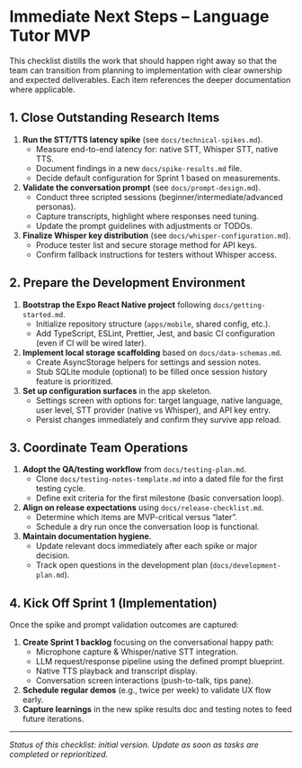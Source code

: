 # Immediate Next Steps – Language Tutor MVP

This checklist distills the work that should happen right away so that the
team can transition from planning to implementation with clear ownership and
expected deliverables. Each item references the deeper documentation where
applicable.

## 1. Close Outstanding Research Items

1. **Run the STT/TTS latency spike** (see `docs/technical-spikes.md`).
   - Measure end-to-end latency for: native STT, Whisper STT, native TTS.
   - Document findings in a new `docs/spike-results.md` file.
   - Decide default configuration for Sprint 1 based on measurements.
2. **Validate the conversation prompt** (see `docs/prompt-design.md`).
   - Conduct three scripted sessions (beginner/intermediate/advanced personas).
   - Capture transcripts, highlight where responses need tuning.
   - Update the prompt guidelines with adjustments or TODOs.
3. **Finalize Whisper key distribution** (see `docs/whisper-configuration.md`).
   - Produce tester list and secure storage method for API keys.
   - Confirm fallback instructions for testers without Whisper access.

## 2. Prepare the Development Environment

1. **Bootstrap the Expo React Native project** following `docs/getting-started.md`.
   - Initialize repository structure (`apps/mobile`, shared config, etc.).
   - Add TypeScript, ESLint, Prettier, Jest, and basic CI configuration (even if
     CI will be wired later).
2. **Implement local storage scaffolding** based on `docs/data-schemas.md`.
   - Create AsyncStorage helpers for settings and session notes.
   - Stub SQLite module (optional) to be filled once session history feature is
     prioritized.
3. **Set up configuration surfaces** in the app skeleton.
   - Settings screen with options for: target language, native language, user
     level, STT provider (native vs Whisper), and API key entry.
   - Persist changes immediately and confirm they survive app reload.

## 3. Coordinate Team Operations

1. **Adopt the QA/testing workflow** from `docs/testing-plan.md`.
   - Clone `docs/testing-notes-template.md` into a dated file for the first
     testing cycle.
   - Define exit criteria for the first milestone (basic conversation loop).
2. **Align on release expectations** using `docs/release-checklist.md`.
   - Determine which items are MVP-critical versus “later”.
   - Schedule a dry run once the conversation loop is functional.
3. **Maintain documentation hygiene.**
   - Update relevant docs immediately after each spike or major decision.
   - Track open questions in the development plan (`docs/development-plan.md`).

## 4. Kick Off Sprint 1 (Implementation)

Once the spike and prompt validation outcomes are captured:

1. **Create Sprint 1 backlog** focusing on the conversational happy path:
   - Microphone capture & Whisper/native STT integration.
   - LLM request/response pipeline using the defined prompt blueprint.
   - Native TTS playback and transcript display.
   - Conversation screen interactions (push-to-talk, tips pane).
2. **Schedule regular demos** (e.g., twice per week) to validate UX flow early.
3. **Capture learnings** in the new spike results doc and testing notes to feed
   future iterations.

---
*Status of this checklist: initial version. Update as soon as tasks are
completed or reprioritized.*
